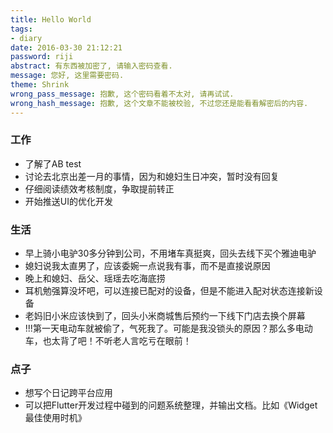 ```yaml
---
title: Hello World
tags:
- diary
date: 2016-03-30 21:12:21
password: riji
abstract: 有东西被加密了, 请输入密码查看.
message: 您好, 这里需要密码.
theme: Shrink
wrong_pass_message: 抱歉, 这个密码看着不太对, 请再试试.
wrong_hash_message: 抱歉, 这个文章不能被校验, 不过您还是能看看解密后的内容.
---
```


### 工作
* 了解了AB test
* 讨论去北京出差一月的事情，因为和媳妇生日冲突，暂时没有回复
* 仔细阅读绩效考核制度，争取提前转正
* 开始推送UI的优化开发


### 生活
* 早上骑小电驴30多分钟到公司，不用堵车真挺爽，回头去线下买个雅迪电驴
* 媳妇说我太直男了，应该委婉一点说我有事，而不是直接说原因
* 晚上和媳妇、岳父、瑶瑶去吃海底捞
* 耳机勉强算没坏吧，可以连接已配对的设备，但是不能进入配对状态连接新设备
* 老妈旧小米应该快到了，回头小米商城售后预约一下线下门店去换个屏幕
* !!!第一天电动车就被偷了，气死我了。可能是我没锁头的原因？那么多电动车，也太背了吧！不听老人言吃亏在眼前！

### 点子
* 想写个日记跨平台应用
* 可以把Flutter开发过程中碰到的问题系统整理，并输出文档。比如《Widget最佳使用时机》